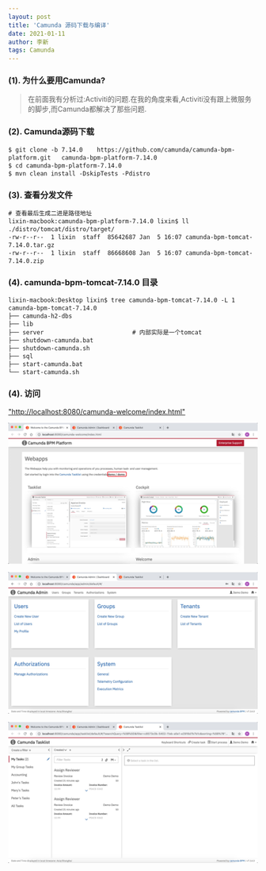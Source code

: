 ```yaml
---
layout: post
title: 'Camunda 源码下载与编译'
date: 2021-01-11
author: 李新
tags: Camunda
---
```


### (1). 为什么要用Camunda?
> 在前面我有分析过:Activiti的问题.在我的角度来看,Activiti没有跟上微服务的脚步,而Camunda都解决了那些问题.

### (2). Camunda源码下载
```
$ git clone -b 7.14.0    https://github.com/camunda/camunda-bpm-platform.git   camunda-bpm-platform-7.14.0
$ cd camunda-bpm-platform-7.14.0
$ mvn clean install -DskipTests -Pdistro
```
### (3). 查看分发文件
```
# 查看最后生成二进是路径地址
lixin-macbook:camunda-bpm-platform-7.14.0 lixin$ ll ./distro/tomcat/distro/target/
-rw-r--r--  1 lixin  staff  85642687 Jan  5 16:07 camunda-bpm-tomcat-7.14.0.tar.gz
-rw-r--r--  1 lixin  staff  86668608 Jan  5 16:07 camunda-bpm-tomcat-7.14.0.zip
```

### (4). camunda-bpm-tomcat-7.14.0 目录
```
lixin-macbook:Desktop lixin$ tree camunda-bpm-tomcat-7.14.0 -L 1
camunda-bpm-tomcat-7.14.0
├── camunda-h2-dbs
├── lib
├── server                         # 内部实际是一个tomcat
├── shutdown-camunda.bat
├── shutdown-camunda.sh
├── sql
├── start-camunda.bat
└── start-camunda.sh
```

### (4). 访问
["http://localhost:8080/camunda-welcome/index.html"](http://localhost:8080/camunda-welcome/index.html)

!["camunda-welcome"](/assets/camunda/imgs/camunda-welcome.jpg)

!["camunda-admin"](/assets/camunda/imgs/camunda-admin.jpg)

!["camunda-tasklist"](/assets/camunda/imgs/camunda-tasklist.png)
